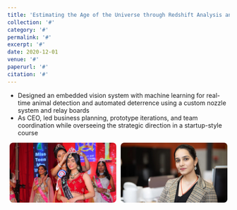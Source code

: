 ```yaml
---
title: 'Estimating the Age of the Universe through Redshift Analysis and Hubble’s Law (Course – IB Diploma Physics)'
collection: '#'
category: '#'
permalink: '#'
excerpt: '#'
date: 2020-12-01
venue: '#'
paperurl: '#'
citation: '#'
---
```


- Designed an embedded vision system with machine learning for real-time animal detection and automated deterrence using a custom nozzle system and relay boards  
- As CEO, led business planning, prototype iterations, and team coordination while overseeing the strategic direction in a startup-style course  

<div style="display: flex; gap: 10px; justify-content: center; flex-wrap: wrap;">
  <img src="/assets/image/1T4A9567-edit.jpg" alt="Gardian Robot Prototype 1" style="width: 48%; border-radius: 8px;">
  <img src="/assets/image/Ishita-Pai-Raikar-3-1920x1080-1-wpv_2000x1333_center_center.jpeg" alt="Gardian Robot Prototype 2" style="width: 48%; border-radius: 8px;">
</div>
